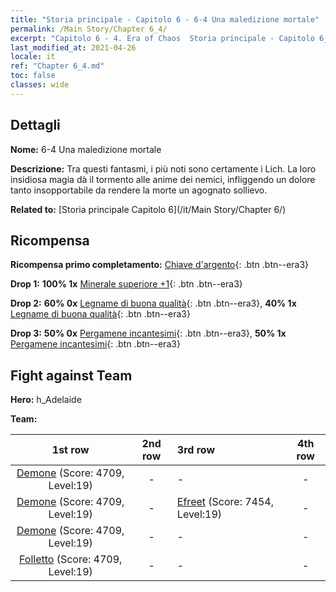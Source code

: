 ```yaml
---
title: "Storia principale - Capitolo 6 - 6-4 Una maledizione mortale"
permalink: /Main Story/Chapter 6_4/
excerpt: "Capitolo 6 - 4. Era of Chaos  Storia principale - Capitolo 6_4. 6-4 Una maledizione mortale"
last_modified_at: 2021-04-26
locale: it
ref: "Chapter 6_4.md"
toc: false
classes: wide
---
```


## Dettagli

 **Nome:** 6-4 Una maledizione mortale

 **Descrizione:** Tra questi fantasmi, i più noti sono certamente i Lich. La loro insidiosa magia dà il tormento alle anime dei nemici, infliggendo un dolore tanto insopportabile da rendere la morte un agognato sollievo.

 **Related to:** [Storia principale Capitolo 6](/it/Main Story/Chapter 6/)

## Ricompensa

 **Ricompensa primo completamento:** [Chiave d'argento](/ItemsIT/con_693/){: .btn .btn--era3}

 **Drop 1:** **100% 1x** [Minerale superiore +1](/ItemsIT/mat_19/){: .btn .btn--era3}

 **Drop 2:** **60% 0x** [Legname di buona qualità](/ItemsIT/mat_13/){: .btn .btn--era3}, **40% 1x** [Legname di buona qualità](/ItemsIT/mat_13/){: .btn .btn--era3}

 **Drop 3:** **50% 0x** [Pergamene incantesimi](/ItemsIT/con_694/){: .btn .btn--era3}, **50% 1x** [Pergamene incantesimi](/ItemsIT/con_694/){: .btn .btn--era3}


## Fight against Team
 **Hero:** h_Adelaide

 **Team:**


  | 1st row | 2nd row | 3rd row | 4th row |
  |:----:|:----:|:----|:----:|
  | [Demone](/it/units/Demon/) (Score: 4709, Level:19)  | - | - | - |
  | [Demone](/it/units/Demon/) (Score: 4709, Level:19)  | - | [Efreet](/it/units/Efreeti/) (Score: 7454, Level:19)  | - |
  | [Demone](/it/units/Demon/) (Score: 4709, Level:19)  | - | - | - |
  | [Folletto](/it/units/Imp/) (Score: 4709, Level:19)  | - | - | - |


